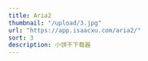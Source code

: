 ```yaml
---
title: Aria2
thumbnail: "/upload/3.jpg"
url: "https://app.isaacxu.com/aria2/"
sort: 3
description: 小饼干下载器
---
```

